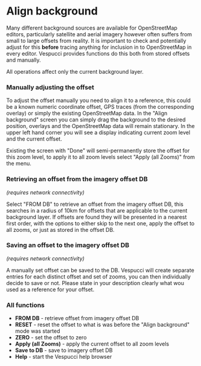 # Align background

Many different background sources are available for OpenStreetMap editors, particularly satellite and aerial imagery however often suffers from small to large offsets from reality. It is important to check and potentially adjust for this **before** tracing anything for inclusion in to OpenStreetMap in every editor. Vespucci provides functions do this both from stored offsets and manually.

All operations affect only the current background layer.

### Manually adjusting the offset

To adjust the offset manually you need to align it to a reference, this could be a known numeric coordinate offset, GPS traces (from the corresponding overlay) or simply the existing OpenStreetMap data. In the "Align background" screen you can simply drag the background to the desired position, overlays and the OpenStreetMap data will remain stationary. In the upper left hand corner you will see a display indicating current zoom level and the current offset.

Existing the screen with "Done" will semi-permanently store the offset for this zoom level, to apply it to all zoom levels select "Apply (all Zooms)" from the menu.

### Retrieving an offset from the imagery offset DB

*(requires network connectivity)*

Select "FROM DB" to retrieve an offset from the imagery offset DB, this searches in a radius of 10km for offsets that are applicable to the current background layer. If offsets are found they will be presented in a nearest first order, with the options to either skip to the next one, apply the offset to all zooms, or just as stored in the offset DB.

### Saving an offset to the imagery offset DB

*(requires network connectivity)*

A manually set offset can be saved to the DB. Vespucci will create separate entries for each distinct offset and set of zooms, you can then individually decide to save or not. Please state in your description clearly what wou used as a reference for your offset.

### All functions

 * **FROM DB** - retrieve offset from imagery offset DB
 * **RESET** - reset the offset to what is was before the "Align background" mode was started
 * **ZERO** - set the offset to zero
 * **Apply (all Zooms)** - apply the current offset to all zoom levels
 * **Save to DB** - save to imagery offset DB
 * **Help** - start the Vespucci help browser
  